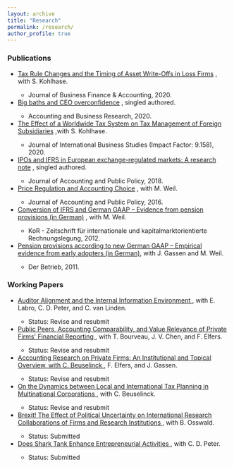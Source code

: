 ```yaml
---
layout: archive
title: "Research"
permalink: /research/
author_profile: true
---
```

<h3> Publications </h3>

 <ul>
  <li>  <a href="https://onlinelibrary.wiley.com/doi/10.1111/jbfa.12502">Tax Rule Changes and the Timing of Asset Write-Offs in Loss Firms</a> , with S. Kohlhase.   </li>
       <ul>  <li> Journal of Business Finance & Accounting, 2020.  </li> </ul> 
  <li>  <a href="https://www.tandfonline.com/doi/full/10.1080/00014788.2020.1783634">Big baths and CEO overconfidence</a> , singled authored. </li>
       <ul>  <li>  Accounting and Business Research, 2020.  </li> </ul> 
 <li>  <a href="https://link.springer.com/article/10.1057/s41267-019-00287-9">The Effect of a Worldwide Tax System on Tax Management of Foreign Subsidiaries</a> ,with S. Kohlhase.  </li>
        <ul>  <li> Journal of International Business Studies (Impact Factor: 9.158), 2020. </li> </ul> 
  <li>   <a href="https://www.sciencedirect.com/science/article/pii/S027842541830187X">IPOs and IFRS in European exchange-regulated markets: A research note</a> , singled authored. </li>
         <ul>  <li> Journal of Accounting and Public Policy, 2018. </li> </ul> 
 <li>  <a href="https://research.owlit.de/document/6ed42696-ea1c-3217-826f-c08e2ffa016d">Price Regulation and Accounting Choice</a> , with M. Weil.   </li>
         <ul>  <li> Journal of Accounting and Public Policy, 2016. </li> </ul> 
 <li>  <a href="https://research.owlit.de/document/6ed42696-ea1c-3217-826f-c08e2ffa016d">Conversion of IFRS and German GAAP – Evidence from pension provisions (in German)</a> , with M. Weil.   </li>
         <ul>  <li> KoR - Zeitschrift für internationale und kapitalmarktorientierte Rechnungslegung, 2012. </li> </ul> 
 <li>  <a href="https://kor-ifrs.owlit.de/document/zeitschriften/der-betrieb/2011/heft-19/betriebswirtschaft/aufsatze/pensionsruckstellungen-nach-dem-bilmog---erst/MLX_974f"> Pension provisions according to new German GAAP – Empirical evidence from early adopters (in German)</a>, with J. Gassen and M. Weil. </li>   
         <ul>  <li> Der Betrieb, 2011. </li> </ul> 
</ul> 

<h3> Working Papers </h3>

<ul>
<li>  <a href= "https://papers.ssrn.com/sol3/papers.cfm?abstract_id=3370953"> Auditor Alignment and the Internal Information Environment </a>  ,  with E. Labro, C. D. Peter, and C. van Linden. </li>
  <ul>  <li> Status: Revise and resubmit </li> </ul> 
<li>  <a href= "https://papers.ssrn.com/sol3/papers.cfm?abstract_id=3576389"> Public Peers, Accounting Comparability, and Value Relevance of Private Firms' Financial Reporting </a> , with T. Bourveau, J. V. Chen, and F. Elfers. </li>
  <ul>  <li> Status: Revise and resubmit </li> </ul> 
<li>  <a href= "https://papers.ssrn.com/sol3/papers.cfm?abstract_id=3496543"> Accounting Research on Private Firms: An Institutional and Topical Overview, with C. Beuselinck </a> , F. Elfers, and J. Gassen. </li>
  <ul>  <li> Status: Revise and resubmit </li> </ul> 
<li>  <a href= "https://papers.ssrn.com/sol3/papers.cfm?abstract_id=3108489"> On the Dynamics between Local and International Tax Planning in Multinational Corporations </a> , with C. Beuselinck. </li>
  <ul>  <li> Status: Revise and resubmit </li> </ul> 
<li>  <a href= "https://papers.ssrn.com/sol3/papers.cfm?abstract_id=3703590"> Brexit! The Effect of Political Uncertainty on International Research Collaborations of Firms and Research Institutions </a> , with B. Osswald. </li>
  <ul>  <li> Status: Submitted </li> </ul> 
<li>  <a href= "https://papers.ssrn.com/sol3/papers.cfm?abstract_id=3657391"> Does Shark Tank Enhance Entrepreneurial Activities </a> , with C. D. Peter.  </li>
  <ul>  <li> Status: Submitted </li> </ul> 

